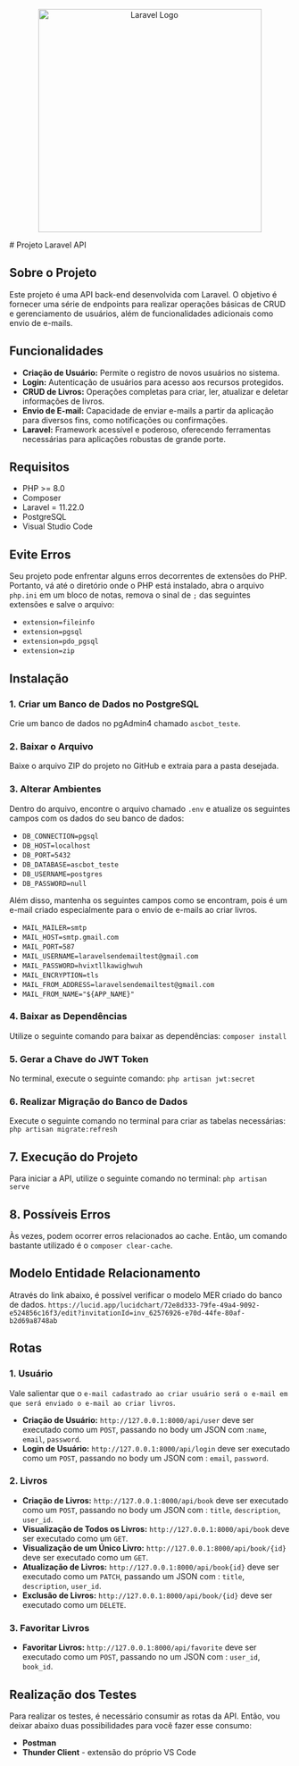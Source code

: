 <p align="center"><a href="https://laravel.com" target="_blank"><img src="https://raw.githubusercontent.com/laravel/art/master/logo-lockup/5%20SVG/2%20CMYK/1%20Full%20Color/laravel-logolockup-cmyk-red.svg" width="400" alt="Laravel Logo"></a></p>
# Projeto Laravel API

## Sobre o Projeto

Este projeto é uma API back-end desenvolvida com Laravel. O objetivo é fornecer uma série de endpoints para realizar operações básicas de CRUD e gerenciamento de usuários, além de funcionalidades adicionais como envio de e-mails.

## Funcionalidades

- **Criação de Usuário:** Permite o registro de novos usuários no sistema.
- **Login:** Autenticação de usuários para acesso aos recursos protegidos.
- **CRUD de Livros:** Operações completas para criar, ler, atualizar e deletar informações de livros.
- **Envio de E-mail:** Capacidade de enviar e-mails a partir da aplicação para diversos fins, como notificações ou confirmações.
- **Laravel:** Framework acessível e poderoso, oferecendo ferramentas necessárias para aplicações robustas de grande porte.

## Requisitos

- PHP >= 8.0
- Composer
- Laravel = 11.22.0
- PostgreSQL
- Visual Studio Code

## Evite Erros

Seu projeto pode enfrentar alguns erros decorrentes de extensões do PHP. Portanto, vá até o diretório onde o PHP está instalado, abra o arquivo `php.ini` em um bloco de notas, remova o sinal de `;` das seguintes extensões e salve o arquivo:

- `extension=fileinfo`
- `extension=pgsql`
- `extension=pdo_pgsql`
- `extension=zip`


## Instalação

### 1. Criar um Banco de Dados no PostgreSQL

Crie um banco de dados no pgAdmin4 chamado `ascbot_teste`.

### 2. Baixar o Arquivo

Baixe o arquivo ZIP do projeto no GitHub e extraia para a pasta desejada.

### 3. Alterar Ambientes

Dentro do arquivo, encontre o arquivo chamado `.env` e atualize os seguintes campos com os dados do seu banco de dados:

- `DB_CONNECTION=pgsql`
- `DB_HOST=localhost`
- `DB_PORT=5432`
- `DB_DATABASE=ascbot_teste`
- `DB_USERNAME=postgres`
- `DB_PASSWORD=null`

Além disso, mantenha os seguintes campos como se encontram, pois é um e-mail criado especialmente para o envio de e-mails ao criar livros.

- `MAIL_MAILER=smtp`
- `MAIL_HOST=smtp.gmail.com`
- `MAIL_PORT=587`
- `MAIL_USERNAME=laravelsendemailtest@gmail.com`
- `MAIL_PASSWORD=hvixtllkawighwuh`
- `MAIL_ENCRYPTION=tls`
- `MAIL_FROM_ADDRESS=laravelsendemailtest@gmail.com`
- `MAIL_FROM_NAME="${APP_NAME}"`

### 4. Baixar as Dependências

Utilize o seguinte comando para baixar as dependências: 
`composer install`

### 5. Gerar a Chave do JWT Token

No terminal, execute o seguinte comando: `php artisan jwt:secret`

### 6. Realizar Migração do Banco de Dados

Execute o seguinte comando no terminal para criar as tabelas necessárias:
`php artisan migrate:refresh`

## 7. Execução do Projeto

Para iniciar a API, utilize o seguinte comando no terminal: 
`php artisan serve`

## 8. Possíveis Erros

Às vezes, podem ocorrer erros relacionados ao cache. Então, um comando bastante utilizado é o `composer clear-cache`.

## Modelo Entidade Relacionamento

Através do link abaixo, é possível verificar o modelo MER criado do banco de dados.
`https://lucid.app/lucidchart/72e8d333-79fe-49a4-9092-e524856c16f3/edit?invitationId=inv_62576926-e70d-44fe-80af-b2d69a8748ab`

## Rotas

### 1. Usuário

Vale salientar que o `e-mail cadastrado ao criar usuário será o e-mail em que será enviado o e-mail ao criar livros`.

- **Criação de Usuário:** `http://127.0.0.1:8000/api/user` deve ser executado como um `POST`, passando no body um JSON com :`name`, `email`, `password`.
- **Login de Usuário:** `http://127.0.0.1:8000/api/login` deve ser executado como um `POST`, passando no body um JSON com : `email`, `password`.

### 2. Livros

- **Criação de Livros:** `http://127.0.0.1:8000/api/book` deve ser executado como um `POST`, passando no body um JSON com : `title`, `description`, `user_id`.
- **Visualização de Todos os Livros:** `http://127.0.0.1:8000/api/book` deve ser executado como um `GET`.
- **Visualização de um Único Livro:** `http://127.0.0.1:8000/api/book/{id}` deve ser executado como um `GET`.
- **Atualização de Livros:** `http://127.0.0.1:8000/api/book{id}` deve ser executado como um `PATCH`, passando um JSON com : `title`, `description`, `user_id`.
- **Exclusão de Livros:** `http://127.0.0.1:8000/api/book/{id}` deve ser executado como um `DELETE`.

### 3. Favoritar Livros

- **Favoritar Livros:** `http://127.0.0.1:8000/api/favorite` deve ser executado como um `POST`, passando no  um JSON com : `user_id`, `book_id`.

## Realização dos Testes

Para realizar os testes, é necessário consumir as rotas da API. Então, vou deixar abaixo duas possibilidades para você fazer esse consumo:

- **Postman**
- **Thunder Client** - extensão do próprio VS Code
